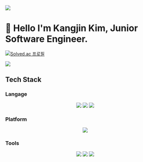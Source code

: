 <img src="https://capsule-render.vercel.app/api?type=waving&height=300&color=gradient&text=Kim%20Kangjin's%20Git%2&reversal=true&textBg=false&fontSize=50&desc=Junior%20S/W%20Engineer%2&descAlignY=62" />

# 👋 Hello I'm Kangjin Kim, Junior Software Engineer.
[![Solved.ac 프로필](http://mazassumnida.wtf/api/v2/generate_badge?boj=coren10)](https://solved.ac/coren10)

![](.profile-3d-contrib/profile-night-view.svg)

## Tech Stack

### Langage

<div align="center">
    <img src="https://img.shields.io/badge/Python-3776ab?style=flat&logo=python&logoColor=white"/> 
    <img src="https://img.shields.io/badge/C/C++-A8B9CC?style=flat&logo=c&logoColor=white"/>
    <img src="https://img.shields.io/badge/Go-00add8?style=flat&logo=Go&logoColor=white"/>
    <br/>  
</div>

### Platform
<div align="center">
    <img src="https://img.shields.io/badge/ROS-22314E?style=flat&logo=ROS&logoColor=white"/>
    <br/>
</div>

### Tools
<div align="center">
    <img src="https://img.shields.io/badge/GitHub-181717?style=flat&logo=
    Github&logoColor=white"/>
    <img src="https://img.shields.io/badge/Jira-0052CC?style=flat&logo=Jira&logoColor=white"/>
    <img src="https://img.shields.io/badge/visualstudiocode-007ACC?style=flat&logo=visualstudiocode&logoColor=white"/>
    <br/>
</div>
